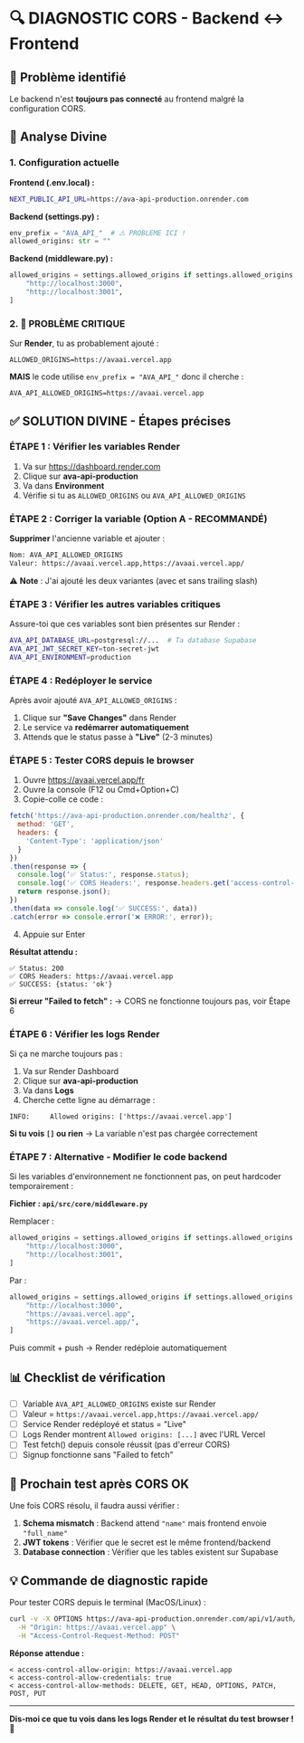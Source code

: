 # 🔍 DIAGNOSTIC CORS - Backend ↔ Frontend

## 🎯 Problème identifié

Le backend n'est **toujours pas connecté** au frontend malgré la configuration CORS.

## 🧠 Analyse Divine

### 1. Configuration actuelle

**Frontend (.env.local) :**
```bash
NEXT_PUBLIC_API_URL=https://ava-api-production.onrender.com
```

**Backend (settings.py) :**
```python
env_prefix = "AVA_API_"  # ⚠️ PROBLÈME ICI !
allowed_origins: str = ""
```

**Backend (middleware.py) :**
```python
allowed_origins = settings.allowed_origins if settings.allowed_origins else [
    "http://localhost:3000",
    "http://localhost:3001",
]
```

### 2. 🚨 PROBLÈME CRITIQUE

Sur **Render**, tu as probablement ajouté :
```
ALLOWED_ORIGINS=https://avaai.vercel.app
```

**MAIS** le code utilise `env_prefix = "AVA_API_"` donc il cherche :
```
AVA_API_ALLOWED_ORIGINS=https://avaai.vercel.app
```

## ✅ SOLUTION DIVINE - Étapes précises

### ÉTAPE 1 : Vérifier les variables Render

1. Va sur https://dashboard.render.com
2. Clique sur **ava-api-production**
3. Va dans **Environment**
4. Vérifie si tu as `ALLOWED_ORIGINS` ou `AVA_API_ALLOWED_ORIGINS`

### ÉTAPE 2 : Corriger la variable (Option A - RECOMMANDÉ)

**Supprimer** l'ancienne variable et ajouter :

```bash
Nom: AVA_API_ALLOWED_ORIGINS
Valeur: https://avaai.vercel.app,https://avaai.vercel.app/
```

⚠️ **Note** : J'ai ajouté les deux variantes (avec et sans trailing slash)

### ÉTAPE 3 : Vérifier les autres variables critiques

Assure-toi que ces variables sont bien présentes sur Render :

```bash
AVA_API_DATABASE_URL=postgresql://...  # Ta database Supabase
AVA_API_JWT_SECRET_KEY=ton-secret-jwt
AVA_API_ENVIRONMENT=production
```

### ÉTAPE 4 : Redéployer le service

Après avoir ajouté `AVA_API_ALLOWED_ORIGINS` :

1. Clique sur **"Save Changes"** dans Render
2. Le service va **redémarrer automatiquement**
3. Attends que le status passe à **"Live"** (2-3 minutes)

### ÉTAPE 5 : Tester CORS depuis le browser

1. Ouvre https://avaai.vercel.app/fr
2. Ouvre la console (F12 ou Cmd+Option+C)
3. Copie-colle ce code :

```javascript
fetch('https://ava-api-production.onrender.com/healthz', {
  method: 'GET',
  headers: {
    'Content-Type': 'application/json'
  }
})
.then(response => {
  console.log('✅ Status:', response.status);
  console.log('✅ CORS Headers:', response.headers.get('access-control-allow-origin'));
  return response.json();
})
.then(data => console.log('✅ SUCCESS:', data))
.catch(error => console.error('❌ ERROR:', error));
```

4. Appuie sur Enter

**Résultat attendu :**
```
✅ Status: 200
✅ CORS Headers: https://avaai.vercel.app
✅ SUCCESS: {status: 'ok'}
```

**Si erreur "Failed to fetch" :**
→ CORS ne fonctionne toujours pas, voir Étape 6

### ÉTAPE 6 : Vérifier les logs Render

Si ça ne marche toujours pas :

1. Va sur Render Dashboard
2. Clique sur **ava-api-production**
3. Va dans **Logs**
4. Cherche cette ligne au démarrage :

```
INFO:     Allowed origins: ['https://avaai.vercel.app']
```

**Si tu vois `[]` ou rien** → La variable n'est pas chargée correctement

### ÉTAPE 7 : Alternative - Modifier le code backend

Si les variables d'environnement ne fonctionnent pas, on peut hardcoder temporairement :

**Fichier : `api/src/core/middleware.py`**

Remplacer :
```python
allowed_origins = settings.allowed_origins if settings.allowed_origins else [
    "http://localhost:3000",
    "http://localhost:3001",
]
```

Par :
```python
allowed_origins = settings.allowed_origins if settings.allowed_origins else [
    "http://localhost:3000",
    "https://avaai.vercel.app",
    "https://avaai.vercel.app/",
]
```

Puis commit + push → Render redéploie automatiquement

## 📊 Checklist de vérification

- [ ] Variable `AVA_API_ALLOWED_ORIGINS` existe sur Render
- [ ] Valeur = `https://avaai.vercel.app,https://avaai.vercel.app/`
- [ ] Service Render redéployé et status = "Live"
- [ ] Logs Render montrent `Allowed origins: [...]` avec l'URL Vercel
- [ ] Test fetch() depuis console réussit (pas d'erreur CORS)
- [ ] Signup fonctionne sans "Failed to fetch"

## 🎯 Prochain test après CORS OK

Une fois CORS résolu, il faudra aussi vérifier :

1. **Schema mismatch** : Backend attend `"name"` mais frontend envoie `"full_name"`
2. **JWT tokens** : Vérifier que le secret est le même frontend/backend
3. **Database connection** : Vérifier que les tables existent sur Supabase

## 💡 Commande de diagnostic rapide

Pour tester CORS depuis le terminal (MacOS/Linux) :

```bash
curl -v -X OPTIONS https://ava-api-production.onrender.com/api/v1/auth/signup \
  -H "Origin: https://avaai.vercel.app" \
  -H "Access-Control-Request-Method: POST"
```

**Réponse attendue :**
```
< access-control-allow-origin: https://avaai.vercel.app
< access-control-allow-credentials: true
< access-control-allow-methods: DELETE, GET, HEAD, OPTIONS, PATCH, POST, PUT
```

---

**Dis-moi ce que tu vois dans les logs Render et le résultat du test browser !** 🚀
